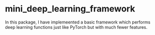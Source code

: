 # mini_deep_learning_framework

In this package, I have implemeented a basic framework which performs deep learning functions just like PyTorch but with much fewer features.
